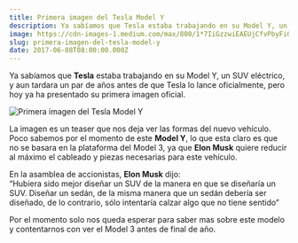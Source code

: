 ```yaml
---
title: Primera imagen del Tesla Model Y
description: Ya sabíamos que Tesla estaba trabajando en su Model Y, un SUV eléctrico, y aun tardara un par de años antes de que Tesla lo lance…
image: https://cdn-images-1.medium.com/max/800/1*7IiGzzwiEAEUjCfvPbyFiQ.jpeg
slug: primera-imagen-del-tesla-model-y
date: 2017-06-08T08:00:00.000Z
---
```


Ya sabíamos que **Tesla** estaba trabajando en su Model Y, un SUV eléctrico, y aun tardara un par de años antes de que Tesla lo lance oficialmente, pero hoy ya ha presentado su primera imagen oficial.

![Primera imagen del Tesla Model Y](https://cdn-images-1.medium.com/max/800/1*7IiGzzwiEAEUjCfvPbyFiQ.jpeg)

La imagen es un teaser que nos deja ver las formas del nuevo vehículo.  
 Poco sabemos por el momento de este **Model Y**, lo que esta claro es que no se basara en la plataforma del Model 3, ya que **Elon Musk** quiere reducir al máximo el cableado y piezas necesarias para este vehículo.

En la asamblea de accionistas, **Elon Musk** dijo:  
 “Hubiera sido mejor diseñar un SUV de la manera en que se diseñaría un SUV. Diseñar un sedán, de la misma manera que un sedán debería ser diseñado, de lo contrario, sólo intentaría calzar algo que no tiene sentido”

Por el momento solo nos queda esperar para saber mas sobre este modelo y contentarnos con ver el Model 3 antes de final de año.
